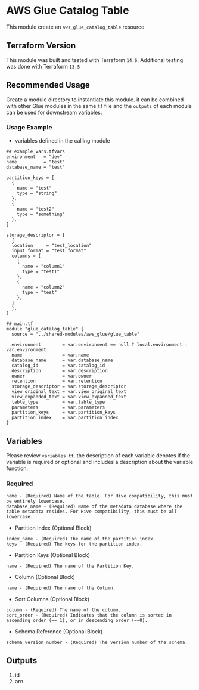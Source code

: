 # AWS Glue Catalog Table

This module create an `aws_glue_catalog_table` resource.

## Terraform Version

This module was built and tested with Terraform `14.6`. Additional testing was done with Terraform `13.5`

## Recommended Usage

Create a module directory to instantiate this module. it can be combined with other Glue modules in the same `tf` file and the `outputs` of each module can be used for downstream variables.

### Usage Example

* variables defined in the calling module

```hcl
## example_vars.tfvars
environment   = "dev"
name          = "test"
database_name = "test"

partition_keys = [
  {
    name = "test"
    type = "string"
  },
  {
    name = "test2"
    type = "something"
  },
]

storage_descriptor = [
  {
  location     = "test_location"
  input_format = "test_format"
  columns = [
    {
      name = "column1"
      type = "test1"
    },
    {
      name = "column2"
      type = "test"
    },
  ]
  },
]

## main.tf
module "glue_catalog_table" {
  source = "../shared-modules/aws_glue/glue_table"

  environment        = var.environment == null ? local.environment : var.environment
  name               = var.name
  database_name      = var.database_name
  catalog_id         = var.catalog_id
  description        = var.description
  owner              = var.owner
  retention          = var.retention
  storage_descriptor = var.storage_descriptor
  view_original_text = var.view_original_text
  view_expanded_text = var.view_expanded_text
  table_type         = var.table_type
  parameters         = var.parameters
  partition_keys     = var.partition_keys
  partition_index    = var.partition_index
}
```

## Variables

Please review `variables.tf`. the description of each variable denotes if the variable is required or optional and includes a description about the variable function.

### Required

```raw
name - (Required) Name of the table. For Hive compatibility, this must be entirely lowercase.
database_name - (Required) Name of the metadata database where the table metadata resides. For Hive compatibility, this must be all lowercase.
```

* Partition Index (Optional Block)

```raw
index_name - (Required) The name of the partition index.
keys - (Required) The keys for the partition index.

```

* Partition Keys (Optional Block)

```raw
name - (Required) The name of the Partition Key.
```

* Column  (Optional Block)

```raw
name - (Required) The name of the Column.
```

* Sort Columns  (Optional Block)

```raw
column - (Required) The name of the column.
sort_order - (Required) Indicates that the column is sorted in ascending order (== 1), or in descending order (==0).
```

* Schema Reference  (Optional Block)

```raw
schema_version_number - (Required) The version number of the schema.
```

## Outputs

1. id
2. arn
